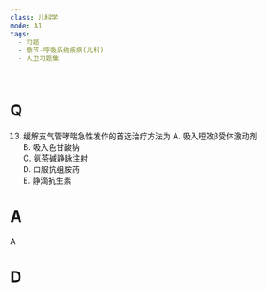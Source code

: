 ```yaml
---
class: 儿科学
mode: A1
tags:
  - 习题
  - 章节-呼吸系统疾病(儿科)
  - 人卫习题集

---
```


# Q
13. 缓解支气管哮喘急性发作的首选治疗方法为
A. 吸入短效β受体激动剂  
B. 吸入色甘酸钠  
C. 氨茶碱静脉注射  
D. 口服抗组胺药  
E. 静滴抗生素
# A
A
# D

